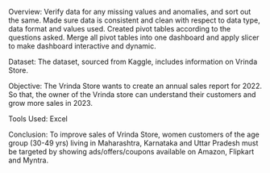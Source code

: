 Overview:
Verify data for any missing values and anomalies, and sort out the same.
Made sure data is consistent and clean with respect to data type, data format and values used.
Created pivot tables according to the questions asked.
Merge all pivot tables into one dashboard and apply slicer to make dashboard interactive and dynamic.

Dataset:
The dataset, sourced from Kaggle, includes information on Vrinda Store.

Objective:
The Vrinda Store wants to create an annual sales report for 2022. So that, the owner of the Vrinda store can understand their customers and grow more sales in 2023.

Tools Used:
Excel

Conclusion:
To improve sales of Vrinda Store, women customers of the age group (30-49 yrs) living in Maharashtra, Karnataka and Uttar Pradesh must be targeted by showing ads/offers/coupons available on Amazon, Flipkart and Myntra.
